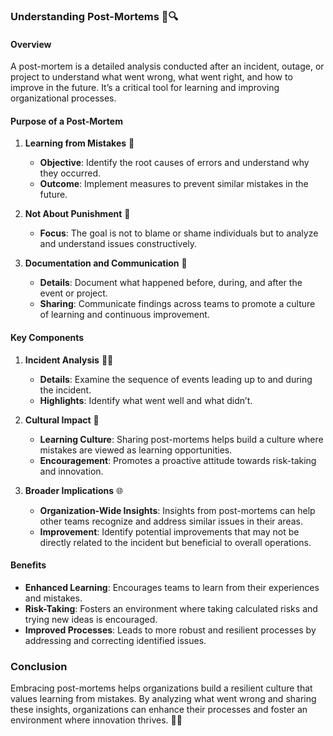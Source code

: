 ### Understanding Post-Mortems 📝🔍

#### Overview

A post-mortem is a detailed analysis conducted after an incident, outage, or project to understand what went wrong, what went right, and how to improve in the future. It’s a critical tool for learning and improving organizational processes.

#### Purpose of a Post-Mortem

1. **Learning from Mistakes** 🧠
   - **Objective**: Identify the root causes of errors and understand why they occurred.
   - **Outcome**: Implement measures to prevent similar mistakes in the future.

2. **Not About Punishment** 🚫
   - **Focus**: The goal is not to blame or shame individuals but to analyze and understand issues constructively.

3. **Documentation and Communication** 📄
   - **Details**: Document what happened before, during, and after the event or project.
   - **Sharing**: Communicate findings across teams to promote a culture of learning and continuous improvement.

#### Key Components

1. **Incident Analysis** 🕵️‍♂️
   - **Details**: Examine the sequence of events leading up to and during the incident.
   - **Highlights**: Identify what went well and what didn’t.

2. **Cultural Impact** 🌟
   - **Learning Culture**: Sharing post-mortems helps build a culture where mistakes are viewed as learning opportunities.
   - **Encouragement**: Promotes a proactive attitude towards risk-taking and innovation.

3. **Broader Implications** 🌐
   - **Organization-Wide Insights**: Insights from post-mortems can help other teams recognize and address similar issues in their areas.
   - **Improvement**: Identify potential improvements that may not be directly related to the incident but beneficial to overall operations.

#### Benefits

- **Enhanced Learning**: Encourages teams to learn from their experiences and mistakes.
- **Risk-Taking**: Fosters an environment where taking calculated risks and trying new ideas is encouraged.
- **Improved Processes**: Leads to more robust and resilient processes by addressing and correcting identified issues.

### Conclusion

Embracing post-mortems helps organizations build a resilient culture that values learning from mistakes. By analyzing what went wrong and sharing these insights, organizations can enhance their processes and foster an environment where innovation thrives. 🌟🔧